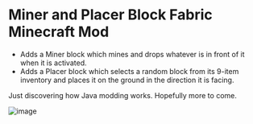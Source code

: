 # Miner and Placer Block Fabric Minecraft Mod

- Adds a Miner block which mines and drops whatever is in front of it when it is activated.
- Adds a Placer block which selects a random block from its 9-item inventory and places it on the ground in the direction it is facing.

Just discovering how Java modding works. Hopefully more to come. 

![image](https://github.com/joshhales1/Miner-Placer-Fabric/assets/40440645/8923d939-d91f-4d74-8fc5-ebbe7e5f38b9)
